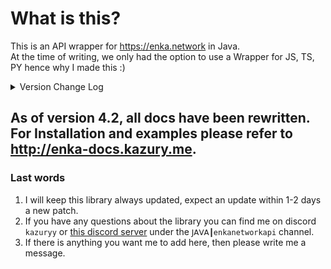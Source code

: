 # What is this?

This is an API wrapper for https://enka.network in Java.
<br> At the time of writing, we only had the option to use a Wrapper for JS, TS, PY hence why I made this :)

<details>
<summary>Version Change Log</summary>

> Update - 11/04/2025 - Library Version: 5.5 | Honkai: Star Rail Update
- Added new 3.2 [version data](<https://github.com/kazuryyx/EnkaNetworkAPI/commit/d66af137c6e660610d6b635a26d33681964f49f2>)

> Update - 04/04/2025 - Library Version: 5.5 | Genshin Impact Update
- Added new 5.5 [version data](<https://github.com/kazuryyx/EnkaNetworkAPI/commit/16f880e39066837b244b51d61b94190cb6eb7452>)

> Update - 26/02/2025 - Library Version: 5.4 | Honkai: Star Rail Update
- Added new 3.1 [version data](<https://github.com/kazuryyx/EnkaNetworkAPI/commit/973da8abe5a16e25101925f858ca504a3eaeea74>)
- ``EnkaNetworkAPI#setDefaultUIPath`` now requires you to supply a ``GameType`` and then the URL.
- ``EnkaNetworkBuilder#setBaseUrl`` has been removed because of top changes, use that instead.

**Note:** There have been other changes before these, only the latest 3 will show.
</details>

## As of version 4.2, all docs have been rewritten. For Installation and examples please refer to http://enka-docs.kazury.me.

### Last words
1. I will keep this library always updated, expect an update within 1-2 days a new patch.
2. If you have any questions about the library you can find me on discord ``kazuryy`` or [this discord server](https://discord.gg/CuXPVGJDhk) under the ``𝖩𝖠𝖵𝖠┃enkanetworkapi`` channel.
3. If there is anything you want me to add here, then please write me a message.
